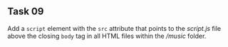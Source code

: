 ## Task 09
Add a `script` element with the `src` attribute that points to the *script.js* file above the closing `body` tag in all HTML files within the */music* folder.
 